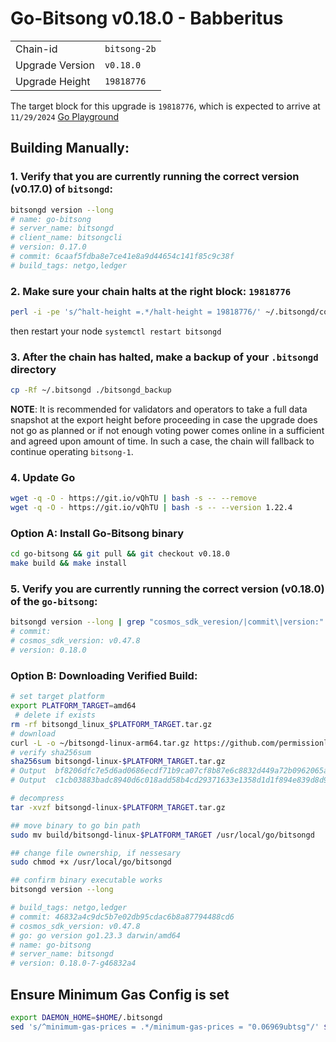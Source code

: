 # Go-Bitsong v0.18.0 - Babberitus
|                 |                                                              |
|-----------------|--------------------------------------------------------------|
| Chain-id        | `bitsong-2b`                                                  |
| Upgrade Version | `v0.18.0`                                                     |
| Upgrade Height  | `19818776`                                                    |



The target block for this upgrade is `19818776`, which is expected to arrive at `11/29/2024` [Go Playground](https://go.dev/play/p/UmBiC53Bc51)

## Building Manually:

### 1. Verify that you are currently running the correct version (v0.17.0) of `bitsongd`:

```sh
bitsongd version --long
# name: go-bitsong
# server_name: bitsongd
# client_name: bitsongcli
# version: 0.17.0
# commit: 6caaf5fdba8e7ce41e8a9d44654c141f85c9c38f
# build_tags: netgo,ledger
```

### 2. Make sure your chain halts at the right block: `19818776`
```sh
perl -i -pe 's/^halt-height =.*/halt-height = 19818776/' ~/.bitsongd/config/app.toml
```
then restart your node `systemctl restart bitsongd`

### 3. After the chain has halted, make a backup of your `.bitsongd` directory
```sh
cp -Rf ~/.bitsongd ./bitsongd_backup
```

**NOTE**: It is recommended for validators and operators to take a full data snapshot at the export height before proceeding in case the upgrade does not go as planned or if not enough voting power comes online in a sufficient and agreed upon amount of time. In such a case, the chain will fallback to continue operating `bitsong-1`.


### 4. Update Go

```sh
wget -q -O - https://git.io/vQhTU | bash -s -- --remove
wget -q -O - https://git.io/vQhTU | bash -s -- --version 1.22.4
```

### Option A: Install Go-Bitsong binary
```sh
cd go-bitsong && git pull && git checkout v0.18.0
make build && make install 
```

### 5. Verify you are currently running the correct version (v0.18.0) of the `go-bitsong`:
```sh
bitsongd version --long | grep "cosmos_sdk_veresion/|commit\|version:"
# commit: 
# cosmos_sdk_version: v0.47.8
# version: 0.18.0
```

### Option B: Downloading Verified Build:
```sh
# set target platform
export PLATFORM_TARGET=amd64
 # delete if exists
rm -rf bitsongd_linux_$PLATFORM_TARGET.tar.gz
# download 
curl -L -o ~/bitsongd-linux-arm64.tar.gz https://github.com/permissionlessweb/go-bitsong/releases/download/v0.18.0/bitsongd-linux-$PLATFORM_TARGET.tar.gz
# verify sha256sum 
sha256sum bitsongd-linux-$PLATFORM_TARGET.tar.gz
# Output  bf8206dfc7e5d6ad0686ecdf71b9ca07cf8b87e6c8832d449a72b0962065ae9c  bitsongd-linux-amd64.tar.gz
# Output  c1cb03883badc8940d6c018add58b4cd29371633e1358d1d1f894e839d8d9e2f  bitsongd-linux-arm64.tar.gz

# decompress 
tar -xvzf bitsongd-linux-$PLATFORM_TARGET.tar.gz 

## move binary to go bin path
sudo mv build/bitsongd-linux-$PLATFORM_TARGET /usr/local/go/bitsongd

## change file ownership, if nessesary 
sudo chmod +x /usr/local/go/bitsongd

## confirm binary executable works 
bitsongd version --long 

# build_tags: netgo,ledger
# commit: 46832a4c9dc5b7e02db95cdac6b8a87794488cd6
# cosmos_sdk_version: v0.47.8
# go: go version go1.23.3 darwin/amd64
# name: go-bitsong
# server_name: bitsongd
# version: 0.18.0-7-g46832a4
```

## Ensure Minimum Gas Config is set 
```sh
export DAEMON_HOME=$HOME/.bitsongd
sed 's/^minimum-gas-prices = .*/minimum-gas-prices = "0.06969ubtsg"/' $DAEMON_HOME/config/app.toml > temp_file && mv temp_file $DAEMON_HOME/config/app.toml
```